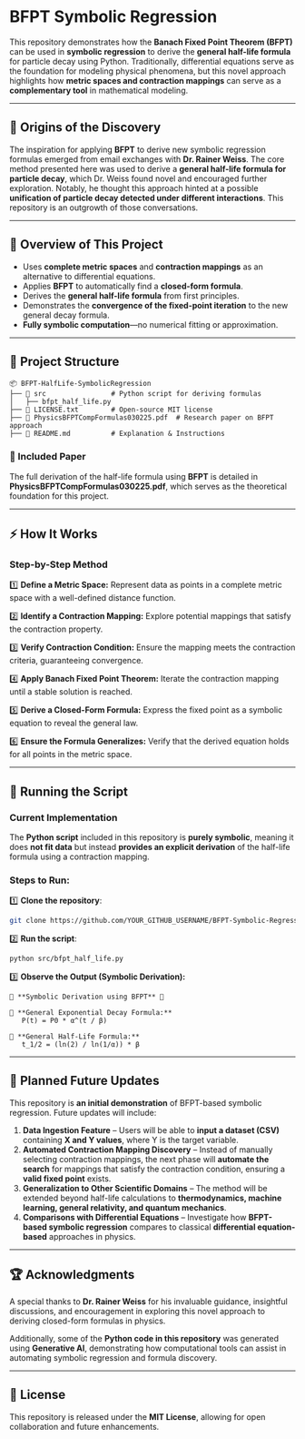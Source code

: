 # **BFPT Symbolic Regression**

This repository demonstrates how the **Banach Fixed Point Theorem (BFPT)** can be used in **symbolic regression** to derive the **general half-life formula** for particle decay using Python. Traditionally, differential equations serve as the foundation for modeling physical phenomena, but this novel approach highlights how **metric spaces and contraction mappings** can serve as a **complementary tool** in mathematical modeling.

---

## 🔹 **Origins of the Discovery**
The inspiration for applying **BFPT** to derive new symbolic regression formulas emerged from email exchanges with **Dr. Rainer Weiss**. The core method presented here was used to derive a **general half-life formula for particle decay**, which Dr. Weiss found novel and encouraged further exploration. Notably, he thought this approach hinted at a possible **unification of particle decay detected under different interactions**. This repository is an outgrowth of those conversations.

---

## 🔹 **Overview of This Project**
- Uses **complete metric spaces** and **contraction mappings** as an alternative to differential equations.
- Applies **BFPT** to automatically find a **closed-form formula**.
- Derives the **general half-life formula** from first principles.
- Demonstrates the **convergence of the fixed-point iteration** to the new general decay formula.
- **Fully symbolic computation**—no numerical fitting or approximation.

---

## 📂 **Project Structure**
```
📦 BFPT-HalfLife-SymbolicRegression
├── 📂 src                # Python script for deriving formulas
│   ├── bfpt_half_life.py
├── 📄 LICENSE.txt        # Open-source MIT license
├── 📄 PhysicsBFPTCompFormulas030225.pdf  # Research paper on BFPT approach
├── 📄 README.md          # Explanation & Instructions
```
### **📜 Included Paper**
The full derivation of the half-life formula using **BFPT** is detailed in **PhysicsBFPTCompFormulas030225.pdf**, which serves as the theoretical foundation for this project.

---

## ⚡ **How It Works**
### **Step-by-Step Method**
1️⃣ **Define a Metric Space:** Represent data as points in a complete metric space with a well-defined distance function.

2️⃣ **Identify a Contraction Mapping:** Explore potential mappings that satisfy the contraction property.

3️⃣ **Verify Contraction Condition:** Ensure the mapping meets the contraction criteria, guaranteeing convergence.

4️⃣ **Apply Banach Fixed Point Theorem:** Iterate the contraction mapping until a stable solution is reached.

5️⃣ **Derive a Closed-Form Formula:** Express the fixed point as a symbolic equation to reveal the general law.

6️⃣ **Ensure the Formula Generalizes:** Verify that the derived equation holds for all points in the metric space.

---

## **📌 Running the Script**
### **Current Implementation**
The **Python script** included in this repository is **purely symbolic**, meaning it does **not fit data** but instead **provides an explicit derivation** of the half-life formula using a contraction mapping.

### **Steps to Run:**
1️⃣ **Clone the repository**:
```sh
git clone https://github.com/YOUR_GITHUB_USERNAME/BFPT-Symbolic-Regression.git
```
2️⃣ **Run the script**:
```sh
python src/bfpt_half_life.py
```
3️⃣ **Observe the Output (Symbolic Derivation):**
```
🔹 **Symbolic Derivation using BFPT** 🔹

📌 **General Exponential Decay Formula:**
   P(t) = P0 * α^(t / β)

📌 **General Half-Life Formula:**
   t_1/2 = (ln(2) / ln(1/α)) * β
```

---

## 🔭 **Planned Future Updates**
This repository is **an initial demonstration** of BFPT-based symbolic regression. Future updates will include:
1. **Data Ingestion Feature** – Users will be able to **input a dataset (CSV)** containing **X and Y values**, where Y is the target variable.
2. **Automated Contraction Mapping Discovery** – Instead of manually selecting contraction mappings, the next phase will **automate the search** for mappings that satisfy the contraction condition, ensuring a **valid fixed point** exists.
3. **Generalization to Other Scientific Domains** – The method will be extended beyond half-life calculations to **thermodynamics, machine learning, general relativity, and quantum mechanics**.
4. **Comparisons with Differential Equations** – Investigate how **BFPT-based symbolic regression** compares to classical **differential equation-based** approaches in physics.

---

## 🏆 **Acknowledgments**
A special thanks to **Dr. Rainer Weiss** for his invaluable guidance, insightful discussions, and encouragement in exploring this novel approach to deriving closed-form formulas in physics.

Additionally, some of the **Python code in this repository** was generated using **Generative AI**, demonstrating how computational tools can assist in automating symbolic regression and formula discovery.

---

## 📝 **License**
This repository is released under the **MIT License**, allowing for open collaboration and future enhancements.





